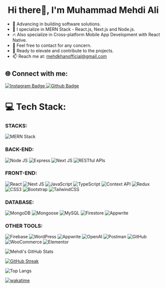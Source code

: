 <h1 align="center">Hi there👋, I'm Muhammad Mehdi Ali</h1>

- 🔭 Advancing in building software solutions.
- 🌱 I specialize in MERN Stack - React.js, Next.js and Node.js.
- 🔥 Also specialize in Cross-platform Mobile App Development with React Native. 
- 💬 Feel free to contact for any concern.
- 🚀 Ready to elevate and contribute to the projects.
- 📫 Reach me at: mehdkhanofficial@gmail.com

## 🌐 Connect with me:
<div id="badges">
   <a href="https://www.linkedin.com/in/mehdikhan55">
    <img src="https://img.shields.io/badge/Linkedin-purple?style=for-the-badge&logo=instagram&logoColor=white" alt="Instagram Badge"/>
  </a>
  <a href="https://github.com/mehdiali55">
    <img src="https://img.shields.io/badge/Github-black?style=for-the-badge&logo=Github&logoColor=white" alt="Github Badge"/>
  </a>
</div>

# 💻 Tech Stack:

### STACKS:
![MERN Stack](https://img.shields.io/badge/MERN-%2300f.svg?style=for-the-badge&logo=mongodb&logoColor=white)

### BACK-END:
![Node JS](https://img.shields.io/badge/Node.js-43853D?style=for-the-badge&logo=node.js&logoColor=white)
![Express](https://img.shields.io/badge/express.js-%23404d59.svg?style=for-the-badge&logo=express&logoColor=%2361DAFB)
![Next JS](https://img.shields.io/badge/next.js-%23000000.svg?style=for-the-badge&logo=next.js&logoColor=white)
![RESTful APIs](https://img.shields.io/badge/REST-00C853?style=for-the-badge&logo=rest&logoColor=white)

### FRONT-END:
![React](https://img.shields.io/badge/react-%2320232a.svg?style=for-the-badge&logo=react&logoColor=%2361DAFB)
![Next JS](https://img.shields.io/badge/next.js-%23000000.svg?style=for-the-badge&logo=next.js&logoColor=white)
![JavaScript](https://img.shields.io/badge/javascript-%23323330.svg?style=for-the-badge&logo=javascript&logoColor=%23F7DF1E)
![TypeScript](https://img.shields.io/badge/typescript-%23007ACC.svg?style=for-the-badge&logo=typescript&logoColor=white)
![Context API](https://img.shields.io/badge/contextapi-5A29E4?style=for-the-badge&logo=react&logoColor=white)
![Redux](https://img.shields.io/badge/redux-%23593d88.svg?style=for-the-badge&logo=redux&logoColor=white)
![CSS3](https://img.shields.io/badge/css3-%231572B6.svg?style=for-the-badge&logo=css3&logoColor=white)
![Bootstrap](https://img.shields.io/badge/bootstrap-%23563D7C.svg?style=for-the-badge&logo=bootstrap&logoColor=white)
![TailwindCSS](https://img.shields.io/badge/tailwindcss-%2338B2AC.svg?style=for-the-badge&logo=tailwind-css&logoColor=white)

### DATABASE:
![MongoDB](https://img.shields.io/badge/mongodb-%2347A248.svg?style=for-the-badge&logo=mongodb&logoColor=white)
![Mongoose](https://img.shields.io/badge/mongoose-880000?style=for-the-badge&logo=mongoose&logoColor=white)
![MySQL](https://img.shields.io/badge/mysql-%2300f.svg?style=for-the-badge&logo=mysql&logoColor=white)
![Firestore](https://img.shields.io/badge/firestore-%23039BE5.svg?style=for-the-badge&logo=firebase)
![Appwrite](https://img.shields.io/badge/appwrite-F02E65?style=for-the-badge&logo=appwrite&logoColor=white)

### OTHER TOOLS:
![Firebase](https://img.shields.io/badge/firebase-%23039BE5.svg?style=for-the-badge&logo=firebase)
![WordPress](https://img.shields.io/badge/wordpress-%2321759B.svg?style=for-the-badge&logo=wordpress&logoColor=white)
![Appwrite](https://img.shields.io/badge/appwrite-F02E65?style=for-the-badge&logo=appwrite&logoColor=white)
![OpenAI](https://img.shields.io/badge/openai-412991?style=for-the-badge&logo=openai&logoColor=white)
![Postman](https://img.shields.io/badge/Postman-FF6C37?style=for-the-badge&logo=postman&logoColor=white)
![GitHub](https://img.shields.io/badge/github-%23121011.svg?style=for-the-badge&logo=github&logoColor=white)
![WooCommerce](https://img.shields.io/badge/woo-96588A.svg?style=for-the-badge&logo=woocommerce&logoColor=white)
![Elementor](https://img.shields.io/badge/elementor-%23D42C6F.svg?style=for-the-badge&logo=elementor&logoColor=white)

![Mehdi's GitHub Stats](https://github-readme-stats.vercel.app/api?username=mehdikhan55&show_icons=true&theme=dark&count_private=true)

[![GitHub Streak](https://streak-stats.demolab.com?user=mehdikhan55&theme=dark)](https://git.io/streak-stats)


![Top Langs](https://github-readme-stats.vercel.app/api/top-langs/?username=mehdikhan55&theme=dark)

[![wakatime](https://wakatime.com/badge/user/45263e9f-4f5c-477c-98d7-b03fb4032560.svg)](https://wakatime.com/@45263e9f-4f5c-477c-98d7-b03fb4032560)
